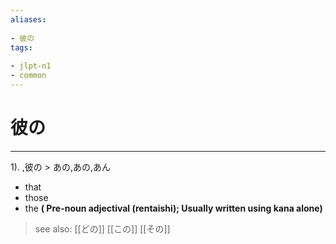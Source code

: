 ```yaml
---
aliases:
    
- 彼の
tags:
    
- jlpt-n1
- common
---
```


# 彼の
---
1).
,彼の > あの,あの,あん

- that
- those
- the
**( Pre-noun adjectival (rentaishi); Usually written using kana alone)**
> see also:  [[どの]] [[この]] [[その]]
            
